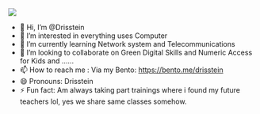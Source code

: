 <script><iframe src="https://giphy.com/embed/WUxEEsQVMT1f95fb05" width="480" height="328" frameBorder="0" class="giphy-embed" allowFullScreen></iframe><p><a href="https://giphy.com/stickers/aworkplus-masyaallah-tabarakallah-WUxEEsQVMT1f95fb05">via GIPHY</a></p>
<p align="center"></script>
  <img src="https://capsule-render.vercel.app/api?text=Hey Everyone!🕹️&animation=fadeIn&type=waving&color=gradient&height=100"/>
</p>

- 👋 Hi, I’m @Drisstein
- 👀 I’m interested in everything uses Computer 
- 🌱 I’m currently learning Network system and Telecommunications
- 💞️ I’m looking to collaborate on Green Digital Skills and Numeric Access for Kids and ......
- 📫 How to reach me : Via my Bento: https://bento.me/drisstein
- 😄 Pronouns: Drisstein
- ⚡ Fun fact: Am always taking part trainings where i found my future teachers lol, yes we share same classes somehow.


